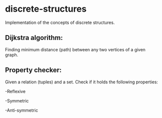 # discrete-structures
Implementation of the concepts of discrete structures.

<h2>Dijkstra algorithm:</h2>

Finding minimum distance (path) between any two vertices of a given graph.

<h2>Property checker:</h2>

Given a relation (tuples) and a set. Check if it holds the following properties:

-Reflexive

-Symmetric

-Anti-symmetric
